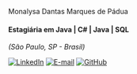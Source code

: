 <span>Monalysa Dantas Marques de Pádua</span>
  </a>
</h1>

#### Estagiária em Java | C# | Java | SQL
<i>(São Paulo, SP - Brasil)</i>

[![LinkedIn](https://img.shields.io/badge/linkedin-%230077B5.svg?style=for-the-badge&logo=linkedin&logoColor=white)](https://www.linkedin.com/in/monalysa-dantas-marques-de-pádua-03222177)
[![E-mail](https://img.shields.io/badge/-Email-0077B5?style=for-the-badge&logo=microsoft-outlook&logoColor=white)](mailto:monalysadepadua@gmail.com)
[![GitHub](https://img.shields.io/badge/GitHub-0077B5?style=for-the-badge&logo=github&logoColor=white)](https://github.com/monalysapadua)
<br />
<br />
